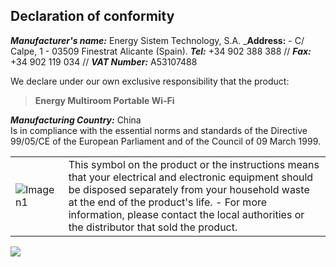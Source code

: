 ## Declaration of conformity

_**Manufacturer's name:**_ Energy Sistem Technology, S.A.
_**Address:** - C/ Calpe, 1 - 03509 Finestrat Alicante (Spain).
_**Tel:**_ +34 902 388 388 // _**Fax:**_ +34 902 119 034 // _**VAT Number:**_  A53107488


We declare under our own exclusive responsibility that the product:

>**Energy Multiroom Portable Wi-Fi**

_**Manufacturing Country:**_ China<br>
Is in compliance with the essential norms and standards of the Directive 99/05/CE of the European Parliament and of the Council of 09 March 1999.

|  |  |
|:-------|:-------|
|![Imagen1](http://static.energysistem.com/images/manuals/39930/52d42d0e441fc.jpg) | This symbol on the product or the instructions means that your electrical and electronic equipment should be disposed separately from your household waste at the end of the product's life. - For more information, please contact the local authorities or the distributor that sold the product.|

   ![](http://static.energysistem.com/images/manuals/39052/54887c2a4f567.jpg)
